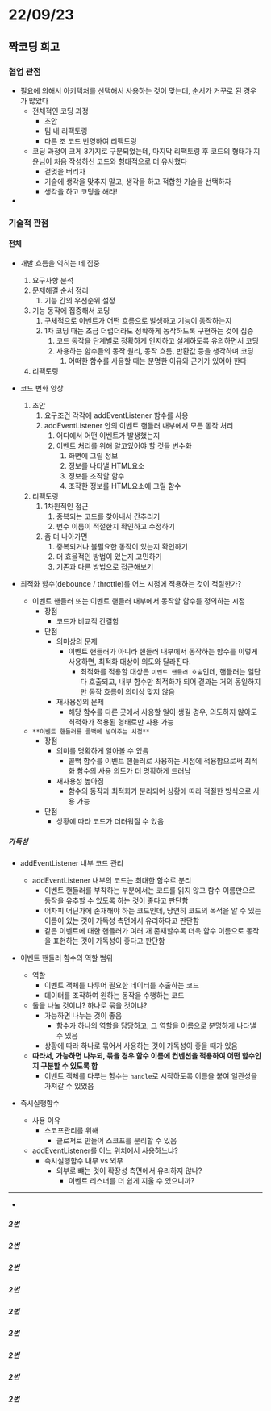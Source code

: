 # 22/09/23

## 짝코딩 회고

### 협업 관점
- 필요에 의해서 아키텍처를 선택해서 사용하는 것이 맞는데, 순서가 거꾸로 된 경우가 많았다
	- 전체적인 코딩 과정
		- 초안
		- 팀 내 리팩토링
		- 다른 조 코드 반영하여 리팩토링
	- 코딩 과정이 크게 3가지로 구분되었는데, 마지막 리팩토링 후 코드의 형태가 지윤님이 처음 작성하신 코드와 형태적으로 더 유사했다
		- 겉멋을 버리자
		- 기술에 생각을 맞추지 말고, 생각을 하고 적합한 기술을 선택하자
		- 생각을 하고 코딩을 해라!
- 


### 기술적 관점

#### 전체
- 개발 흐름을 익히는 데 집중
	1. 요구사항 분석
	2. 문제해결 순서 정리
		1. 기능 간의 우선순위 설정
	3. 기능 동작에 집중해서 코딩
		1. 구체적으로 이벤트가 어떤 흐름으로 발생하고 기능이 동작하는지
		2. 1차 코딩 때는 조금 더럽더라도 정확하게 동작하도록 구현하는 것에 집중
			1. 코드 동작을 단계별로 정확하게 인지하고 설계하도록 유의하면서 코딩
			2. 사용하는 함수들의 동작 원리, 동작 흐름, 반환값 등을 생각하며 코딩
				1. 어떠한 함수를 사용할 때는 분명한 이유와 근거가 있어야 한다
	4. 리팩토링
- 코드 변화 양상
	1. 초안
		1. 요구조건 각각에 addEventListener 함수를 사용
		2. addEventListener 안의 이벤트 핸들러 내부에서 모든 동작 처리
			1. 어디에서 어떤 이벤트가 발생했는지
			2. 이벤트 처리를 위해 알고있어야 할 것들 변수화
				1. 화면에 그릴 정보
				2. 정보를 나타낼 HTML요소
				3. 정보를 조작할 함수
				4. 조작한 정보를 HTML요소에 그릴 함수
	2. 리팩토링
		1. 1차원적인 접근
			1. 중복되는 코드를 찾아내서 간추리기
			2. 변수 이름이 적절한지 확인하고 수정하기
		2. 좀 더 나아가면
			1. 중복되거나 불필요한 동작이 있는지 확인하기
			2. 더 효율적인 방법이 있는지 고민하기
			3. 기존과 다른 방법으로 접근해보기


- 최적화 함수(debounce / throttle)를 어느 시점에 적용하는 것이 적절한가?
	- 이벤트 핸들러 또는 이벤트 핸들러 내부에서 동작할 함수를 정의하는 시점
		- 장점
			- 코드가 비교적 간결함
		- 단점
			- 의미상의 문제
				- 이벤트 핸들러가 아니라 핸들러 내부에서 동작하는 함수를 이렇게 사용하면, 최적화 대상이 의도와 달라진다.
					- 최적화를 적용할 대상은 `이벤트 핸들러 호출`인데, 핸들러는 일단 다 호출되고, 내부 함수만 최적화가 되어 결과는 거의 동일하지만 동작 흐름이 의미상 맞지 않음
			- 재사용성의 문제
				- 해당 함수를 다른 곳에서 사용할 일이 생길 경우, 의도하지 않아도 최적화가 적용된 형태로만 사용 가능
	- `**이벤트 핸들러를 콜백에 넣어주는 시점**`
		- 장점
			- 의미를 명확하게 알아볼 수 있음
				- 콜백 함수를 이벤트 핸들러로 사용하는 시점에 적용함으로써 최적화 함수의 사용 의도가 더 명확하게 드러남
			- 재사용성 높아짐
				- 함수의 동작과 최적화가 분리되어 상황에 따라 적절한 방식으로 사용 가능
		- 단점
			- 상황에 따라 코드가 더러워질 수 있음

##### 가독성 
- addEventListener 내부 코드 관리
	- addEventListener 내부의 코드는 최대한 함수로 분리
		- 이벤트 핸들러를 부착하는 부분에서는 코드를 읽지 않고 함수 이름만으로 동작을 유추할 수 있도록 하는 것이 좋다고 판단함
		- 어차피 어딘가에 존재해야 하는 코드인데, 당연히 코드의 목적을 알 수 있는 이름이 있는 것이 가독성 측면에서 유리하다고 판단함
		- 같은 이벤트에 대한 핸들러가 여러 개 존재할수록 더욱 함수 이름으로 동작을 표현하는 것이 가독성이 좋다고 판단함
- 이벤트 핸들러 함수의 역할 범위
	- 역할
		- 이벤트 객체를 다루어 필요한 데이터를 추출하는 코드
		- 데이터를 조작하여 원하는 동작을 수행하는 코드
	- 둘을 나눌 것이냐? 하나로 묶을 것이냐?
		- 가능하면 나누는 것이 좋음
			- 함수가 하나의 역할을 담당하고, 그 역할을 이름으로 분명하게 나타낼 수 있음
		- 상황에 따라 하나로 묶어서 사용하는 것이 가독성이 좋을 때가 있음
	- **따라서, 가능하면 나누되, 묶을 경우 함수 이름에 컨벤션을 적용하여 어떤 함수인지 구분할 수 있도록 함**
		- 이벤트 객체를 다루는 함수는 `handle`로 시작하도록 이름을 붙여 일관성을 가져갈 수 있었음

- 즉시실행함수
	- 사용 이유
		- 스코프관리를 위해 
			- 클로저로 만들어 스코프를 분리할 수 있음
	- addEventListener를 어느 위치에서 사용하느냐?
		- 즉시실행함수 내부 vs 외부
			- 외부로 뺴는 것이 확장성 측면에서 유리하지 않나?
				- 이벤트 리스너를 더 쉽게 지울 수 있으니까?

---

- 
##### 2번
##### 2번
##### 2번
##### 2번
##### 2번
##### 2번
##### 2번
##### 2번
##### 2번